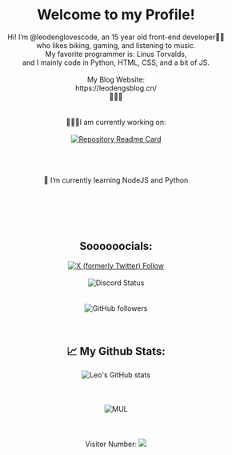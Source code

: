 # <div align="center">Welcome to my Profile!</div>  


<div align="center">Hi! I’m @leodenglovescode, an 15 year old front-end developer👨‍💻<br>
who likes biking, gaming, and listening to music.<br>
My favorite programmer is: Linus Torvalds,<br>
and I mainly code in Python, HTML, CSS, and a bit of JS.<br><br>
My Blog Website:<br>https://leodengsblog.cn/<br>🚀🚀🚀</div><br><br>
  
<div align="center">
👨🏻‍💻I am currently working on: <br><br>
<a href="https://github.com/leodenglovescode/cs2servermanager">
  <img src="https://github-readme-stats.vercel.app/api/pin/?username=leodenglovescode&repo=cs2servermanager" alt="Repository Readme Card"><br><br>
</a>
<br><br>
  

🌱 I’m currently learning NodeJS and Python  
<br><br>

<br><br>

<h2>Soooooocials:</h2>
<a href="https://x.com/Leodeng14">
<img alt="X (formerly Twitter) Follow" src="https://img.shields.io/twitter/follow/leodeng14?style=social&logo=x&logoColor=black">
</a>
<br><br>
<img alt="Discord Status" src="https://dcbadge.limes.pink/api/shield/leodeng_hack"><br>
<br><br>
<img alt="GitHub followers" src="https://img.shields.io/github/followers/leodenglovescode?style=for-the-badge&logo=github"><br>
<br><br>



<h2>📈 My Github Stats:</h2>

![Leo's GitHub stats](https://github-readme-stats.vercel.app/api?username=leodenglovescode&show_icons=true&theme=blue-green)<br><br><br><br>
![MUL](https://github-readme-stats.vercel.app/api/top-langs/?username=leodenglovescode&layout=compact&theme=blue-green)
<br><br><br><br>
Visitor Number: <img src="https://profile-counter.glitch.me/Christmas/count.svg">
</div>

